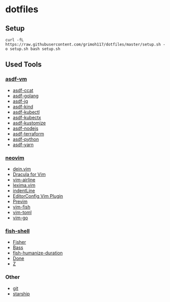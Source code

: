 # dotfiles

## Setup
```
curl -fL https://raw.githubusercontent.com/grimoh117/dotfiles/master/setup.sh -o setup.sh bash setup.sh
```

## Used Tools
### [asdf-vm](https://asdf-vm.com/)
* [asdf-ccat](https://github.com/grimoh117/asdf-ccat)
* [asdf-golang](https://github.com/kennyp/asdf-golang)
* [asdf-jq](https://github.com/ryodocx/asdf-jq)
* [asdf-kind](https://github.com/looztra/asdf-kind)
* [asdf-kubectl](https://github.com/Banno/asdf-kubectl)
* [asdf-kubectx](https://github.com/virtualstaticvoid/asdf-kubectx)
* [asdf-kustomize](https://github.com/Banno/asdf-kustomize)
* [asdf-nodejs](https://github.com/asdf-vm/asdf-nodejs)
* [asdf-terraform](https://github.com/Banno/asdf-hashicorp)
* [asdf-python](https://github.com/danhper/asdf-python)
* [asdf-yarn](https://github.com/twuni/asdf-yarn)

### [neovim](https://neovim.io/)
* [dein.vim](https://github.com/Shougo/dein.vim)
* [Dracula for Vim](https://github.com/dracula/vim)
* [vim-airline](https://github.com/vim-airline/vim-airline)
* [lexima.vim](https://github.com/cohama/lexima.vim)
* [indentLine](https://github.com/Yggdroot/indentLine)
* [EditorConfig Vim Plugin](https://github.com/editorconfig/editorconfig-vim)
* [Previm](https://github.com/previm/previm)
* [vim-fish](https://github.com/dag/vim-fish)
* [vim-toml](https://github.com/cespare/vim-toml)
* [vim-go](https://github.com/fatih/vim-go)

### [fish-shell](http://fishshell.com/)
* [Fisher](https://github.com/jorgebucaran/fisher)
* [Bass](https://github.com/edc/bass)
* [fish-humanize-duration](https://github.com/fishpkg/fish-humanize-duration)
* [Done](https://github.com/franciscolourenco/done)
* [Z](https://github.com/jethrokuan/z)

### Other
* [git](https://git-scm.com/)
* [starship](https://github.com/starship/starship)
